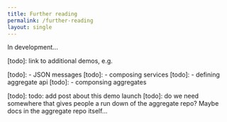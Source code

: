 ```yaml
---
title: Further reading
permalink: /further-reading
layout: single
---
```


In development...

[todo]: link to additional demos, e.g. 

[todo]: - JSON messages
[todo]: - composing services
[todo]: - defining aggregate api
[todo]: - componsing aggregates


[todo]: todo: add post about this demo launch
[todo]: do we need somewhere that gives people a run down of the aggregate repo?  Maybe docs in the aggregate repo itself...